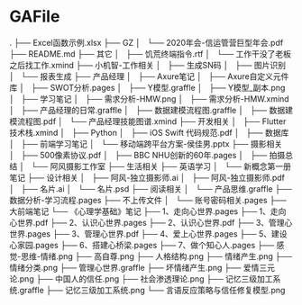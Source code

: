 # GAFile
.
├── Excel函数示例.xlsx
├── GZ
│   └── 2020年会-信运管营巨型年会.pdf
├── README.md
├── 其它
│   ├── 饥荒终端指令.rtf
│   └── 工作干没了老板之后找工作.xmind
├── 小机智-工作相关
│   ├── 生成SN码
│   ├── 图片识别
│   └── 报表生成
├── 产品经理
│   ├── Axure笔记
│   ├── Axure自定义元件库
│   ├── SWOT分析.pages
│   ├── Y模型.graffle
│   ├── Y模型_副本.png
│   ├── 学习笔记
│   ├── 需求分析-HMW.png
│   ├── 需求分析-HMW.xmind
│   ├── 产品经理的日常.graffle
│   ├── 数据建模流程图.graffle
│   ├── 数据建模流程图.pdf
│   └── 产品经理技能图谱.xmind
├── 开发相关
│   ├── Flutter技术栈.xmind
│   ├── Python
│   ├── iOS Swift 代码规范.pdf
│   ├── 数据库
│   ├── 前端学习笔记
│   └── 移动端跨平台方案-侯佳男.pptx
├── 摄影相关
│   ├── 500像素协议.pdf
│   ├── BBC NHU创新的60年.pages
│   ├── 拍摄总结
│   └── 阿风摄影工作室
├── 生活相关
├── 英语学习
│   └── 新概念第一册笔记
├── 设计相关
│   ├── 阿风-独立摄影师.ai
│   ├── 阿风-独立摄影师.pdf
│   ├── 名片.ai
│   └── 名片.psd
├── 阅读相关
│   └── 产品思维.graffle
├── 数据分析-学习流程.pages
├── 不上传文件
│   └── 账号密码相关.pages
├── 大前端笔记
└── 《心理学基础》笔记
    ├── 1、走向心世界.pages
    ├── 1、走向心世界.pdf
    ├── 2、认识心世界.pages
    ├── 2、认识心世界.pdf
    ├── 3、管理心世界.pages
    ├── 3、管理心世界.pdf
    ├── 4、爱上心世界.pages
    ├── 5、建设心家园.pages
    ├── 6、搭建心桥梁.pages
    ├── 7、做个知心人.pages
    ├── 感觉-思维-情绪.png
    ├── 高自尊.png
    ├── 人格结构.png
    ├── 情绪产生.png
    ├── 情绪分类.png
    ├── 管理心世界.graffle
    ├── 坏情绪产生.png
    ├── 爱情三元论.png
    ├── 中国人的信任.png
    ├── 社会渗透理论.png
    ├── 记忆三级加工系统.graffle
    ├── 记忆三级加工系统.png
    └── 言语反应策略与信任修复模型.png
    
    
